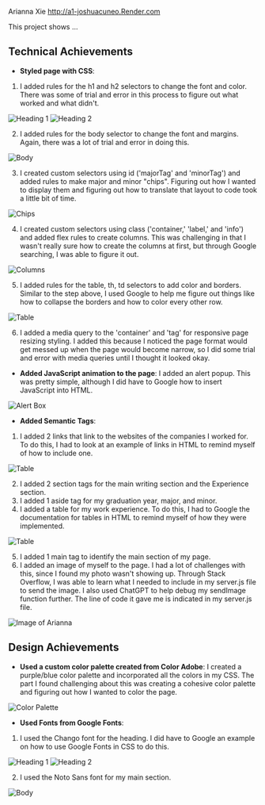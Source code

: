 Arianna Xie
http://a1-joshuacuneo.Render.com

This project shows ...

## Technical Achievements
- **Styled page with CSS**: 
1. I added rules for the h1 and h2 selectors to change the font and color. There was some of trial and error in this process to figure out what worked and what didn't.
<img src="./AchievementImages/h1.png" alt="Heading 1">
<img src="./AchievementImages/h2.png" alt="Heading 2">

2. I added rules for the body selector to change the font and margins. Again, there was a lot of trial and error in doing this.
<img src="./AchievementImages/body.png" alt="Body">

3. I created custom selectors using id ('majorTag' and 'minorTag') and added rules to make major and minor "chips". Figuring out how I wanted to display them and figuring out how to translate that layout to code took a little bit of time.
<img src="./AchievementImages/chips.png" alt="Chips">

4. I created custom selectors using class ('container,' 'label,' and 'info') and added flex rules to create columns. This was challenging in that I wasn't really sure how to create the columns at first, but through Google searching, I was able to figure it out.
<img src="./AchievementImages/columns.png" alt="Columns">

5. I added rules for the table, th, td selectors to add color and borders. Similar to the step above, I used Google to help me figure out things like how to collapse the borders and how to color every other row.
<img src="./AchievementImages/table.png" alt="Table">

6. I added a media query to the 'container' and 'tag' for responsive page resizing styling. I added this because I noticed the page format would get messed up when the page would become narrow, so I did some trial and error with media queries until I thought it looked okay.

- **Added JavaScript animation to the page**: I added an alert popup. This was pretty simple, although I did have to Google how to insert JavaScript into HTML.
<img src="./AchievementImages/alertbox.png" alt="Alert Box">

- **Added Semantic Tags**:
1. I added 2 links that link to the websites of the companies I worked for. To do this, I had to look at an example of links in HTML to remind myself of how to include one.
<img src="./AchievementImages/table.png" alt="Table">

2. I added 2 section tags for the main writing section and the Experience section.
3. I added 1 aside tag for my graduation year, major, and minor.
4. I added a table for my work experience. To do this, I had to Google the documentation for tables in HTML to remind myself of how they were implemented.
<img src="./AchievementImages/table.png" alt="Table">

5. I added 1 main tag to identify the main section of my page.
6. I added an image of myself to the page. I had a lot of challenges with this, since I found my photo wasn't showing up. Through Stack Overflow, I was able to learn what I needed to include in my server.js file to send the image. I also used ChatGPT to help debug my sendImage function further. The line of code it gave me is indicated in my server.js file.
<img src="./AchievementImages/image.png" alt="Image of Arianna">

## Design Achievements
- **Used a custom color palette created from Color Adobe**: I created a purple/blue color palette and incorporated all the colors in my CSS. The part I found challenging about this was creating a cohesive color palette and figuring out how I wanted to color the page.
<img src="./AchievementImages/colorPalette.png" alt="Color Palette">

- **Used Fonts from Google Fonts**: 
1. I used the Chango font for the heading. I did have to Google an example on how to use Google Fonts in CSS to do this.
<img src="./AchievementImages/h1.png" alt="Heading 1">
<img src="./AchievementImages/h2.png" alt="Heading 2">

2. I used the Noto Sans font for my main section.
<img src="./AchievementImages/body.png" alt="Body">
